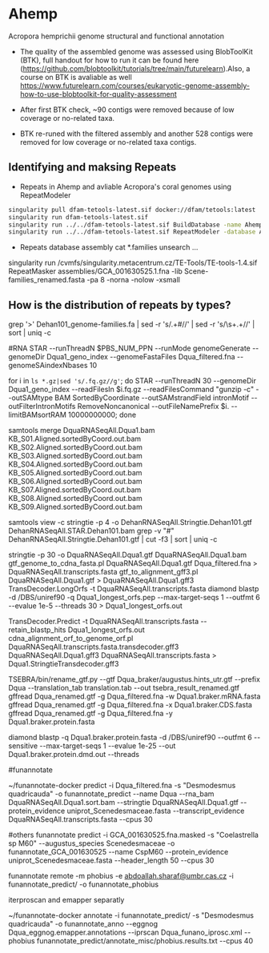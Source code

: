 # Ahemp
Acropora hemprichii genome structural and functional annotation
- The quality of the assembled genome was assessed using BlobToolKit (BTK), full handout for how to run it can be found here (https://github.com/blobtoolkit/tutorials/tree/main/futurelearn).Also, a course on BTK is avaliable as well https://www.futurelearn.com/courses/eukaryotic-genome-assembly-how-to-use-blobtoolkit-for-quality-assessment

- After first BTK check, ~90 contigs were removed because of low coverage or no-related taxa.
- BTK re-runed with the filtered assembly and another 528 contigs were removed for low coverage or no-related taxa contigs.
## Identifying and maksing Repeats
- Repeats in Ahemp and avliable Acropora's coral genomes using RepeatModeler

````bash
singularity pull dfam-tetools-latest.sif docker://dfam/tetools:latest
singularity run dfam-tetools-latest.sif
singularity run ../../dfam-tetools-latest.sif BuildDatabase -name Ahemp_genome ../Ahemp_genome/Ahemp.gapclosed.fasta
singularity run ../../dfam-tetools-latest.sif RepeatModeler -database Ahemp_genome -LTRStruct -threads 40
````
- Repeats database assembly
cat *.families
unsearch ...

singularity run /cvmfs/singularity.metacentrum.cz/TE-Tools/TE-tools-1.4.sif RepeatMasker assemblies/GCA_001630525.1.fna -lib Scene-families_renamed.fasta -pa 8 -norna -nolow -xsmall

## How is the distribution of repeats by types?
grep '>' Dehan101_genome-families.fa | sed -r 's/.+#//' | sed -r 's/\s+.+//' | sort | uniq -c


#RNA
STAR --runThreadN $PBS_NUM_PPN --runMode genomeGenerate --genomeDir Dqua1_geno_index --genomeFastaFiles
Dqua_filtered.fna --genomeSAindexNbases 10

for i in `ls *.gz|sed 's/.fq.gz//g'`;
do
    STAR --runThreadN 30 --genomeDir Dqua1_geno_index --readFilesIn $i.fq.gz --readFilesCommand "gunzip -c" --outSAMtype  BAM SortedByCoordinate --outSAMstrandField intronMotif --outFilterIntronMotifs RemoveNoncanonical --outFileNamePrefix $i. --limitBAMsortRAM 10000000000;
done

samtools merge DquaRNASeqAll.Dqua1.bam KB_S01.Aligned.sortedByCoord.out.bam KB_S02.Aligned.sortedByCoord.out.bam KB_S03.Aligned.sortedByCoord.out.bam KB_S04.Aligned.sortedByCoord.out.bam KB_S05.Aligned.sortedByCoord.out.bam KB_S06.Aligned.sortedByCoord.out.bam KB_S07.Aligned.sortedByCoord.out.bam KB_S08.Aligned.sortedByCoord.out.bam KB_S09.Aligned.sortedByCoord.out.bam

samtools view -c
stringtie -p 4 -o DehanRNASeqAll.Stringtie.Dehan101.gtf DehanRNASeqAll.STAR.Dehan101.bam
grep -v "#" DehanRNASeqAll.Stringtie.Dehan101.gtf | cut -f3 | sort | uniq -c

stringtie -p 30 -o DquaRNASeqAll.Dqua1.gtf DquaRNASeqAll.Dqua1.bam
gtf_genome_to_cdna_fasta.pl DquaRNASeqAll.Dqua1.gtf Dqua_filtered.fna > DquaRNASeqAll.transcripts.fasta
gtf_to_alignment_gff3.pl DquaRNASeqAll.Dqua1.gtf > DquaRNASeqAll.Dqua1.gff3
TransDecoder.LongOrfs -t DquaRNASeqAll.transcripts.fasta
diamond blastp -d /DBS/uniref90  -q Dqua1_longest_orfs.pep --max-target-seqs 1 --outfmt 6 --evalue 1e-5 --threads 30 > Dqua1_longest_orfs.out

TransDecoder.Predict -t DquaRNASeqAll.transcripts.fasta --retain_blastp_hits Dqua1_longest_orfs.out
cdna_alignment_orf_to_genome_orf.pl DquaRNASeqAll.transcripts.fasta.transdecoder.gff3 DquaRNASeqAll.Dqua1.gff3 DquaRNASeqAll.transcripts.fasta > Dqua1.StringtieTransdecoder.gff3


TSEBRA/bin/rename_gtf.py --gtf Dqua_braker/augustus.hints_utr.gtf --prefix Dqua --translation_tab translation.tab --out tsebra_result_renamed.gtf
gffread Dqua_renamed.gtf -g Dqua_filtered.fna -w Dqua1.braker.mRNA.fasta
gffread Dqua_renamed.gtf -g Dqua_filtered.fna -x Dqua1.braker.CDS.fasta
gffread Dqua_renamed.gtf -g Dqua_filtered.fna -y Dqua1.braker.protein.fasta

diamond blastp -q Dqua1.braker.protein.fasta -d /DBS/uniref90 --outfmt 6 --sensitive --max-target-seqs 1 --evalue 1e-25 --out Dqua1.braker.protein.dmd.out --threads


#funannotate

~/funannotate-docker predict -i Dqua_filtered.fna -s "Desmodesmus quadricauda" -o funannotate_predict --name Dqua --rna_bam DquaRNASeqAll.Dqua1.sort.bam --stringtie DquaRNASeqAll.Dqua1.gtf --protein_evidence uniprot_Scenedesmaceae.fasta --transcript_evidence DquaRNASeqAll.transcripts.fasta  --cpus 30

#others 
funannotate predict -i GCA_001630525.fna.masked -s "Coelastrella sp M60" --augustus_species Scenedesmaceae -o funannotate_GCA_001630525  --name CspM60 --protein_evidence uniprot_Scenedesmaceae.fasta --header_length 50 --cpus 30


funannotate remote -m phobius -e abdoallah.sharaf@umbr.cas.cz -i funannotate_predict/ -o funannotate_phobius

iterproscan and emapper separatly

~/funannotate-docker annotate -i funannotate_predict/ -s "Desmodesmus quadricauda" -o funannotate_anno   --eggnog  Dqua_eggnog.emapper.annotations --iprscan Dqua_funano_iprosc.xml --phobius funannotate_predict/annotate_misc/phobius.results.txt  --cpus 40

